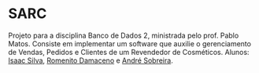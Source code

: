 # SARC
Projeto para a disciplina Banco de Dados 2, ministrada pelo prof. Pablo Matos. Consiste em implementar um software que auxilie o gerenciamento de Vendas, Pedidos e Clientes de um Revendedor de Cosméticos.
Alunos: [Isaac Silva](https://github.com/Deaple), [Romenito Damaceno](https://github.com/Romenito) e [André Sobreira](https://github.com/andresobreira).
